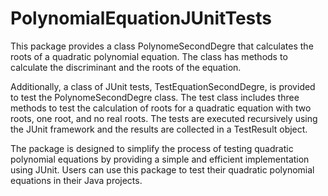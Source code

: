 # PolynomialEquationJUnitTests

This package provides a class PolynomeSecondDegre that calculates the roots of a quadratic polynomial equation. The class has methods to calculate the discriminant and the roots of the equation.

Additionally, a class of JUnit tests, TestEquationSecondDegre, is provided to test the PolynomeSecondDegre class. The test class includes three methods to test the calculation of roots for a quadratic equation with two roots, one root, and no real roots. The tests are executed recursively using the JUnit framework and the results are collected in a TestResult object.

The package is designed to simplify the process of testing quadratic polynomial equations by providing a simple and efficient implementation using JUnit. Users can use this package to test their quadratic polynomial equations in their Java projects.

